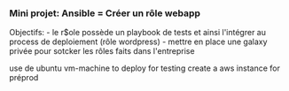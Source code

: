 ### Mini projet: Ansible = Créer un rôle webapp
Objectifs:
    - le r$ole possède un playbook de tests et ainsi l'intégrer au process de deploiement (rôle wordpress)
    - mettre en place une galaxy privée pour sotcker les rôles faits dans l'entreprise

use de ubuntu vm-machine to deploy for testing 
create a aws instance for préprod